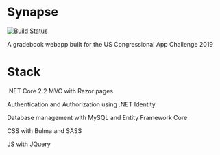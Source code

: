 # Synapse
[![Build Status](https://travis-ci.com/DrewBritt/Synapse.svg?token=4rByHCezJSmruU5cvesW&branch=master)](https://travis-ci.com/DrewBritt/Synapse)

A gradebook webapp built for the US Congressional App Challenge 2019

# Stack
.NET Core 2.2 MVC with Razor pages

Authentication and Authorization using .NET Identity

Database management with MySQL and Entity Framework Core

CSS with Bulma and SASS

JS with JQuery
